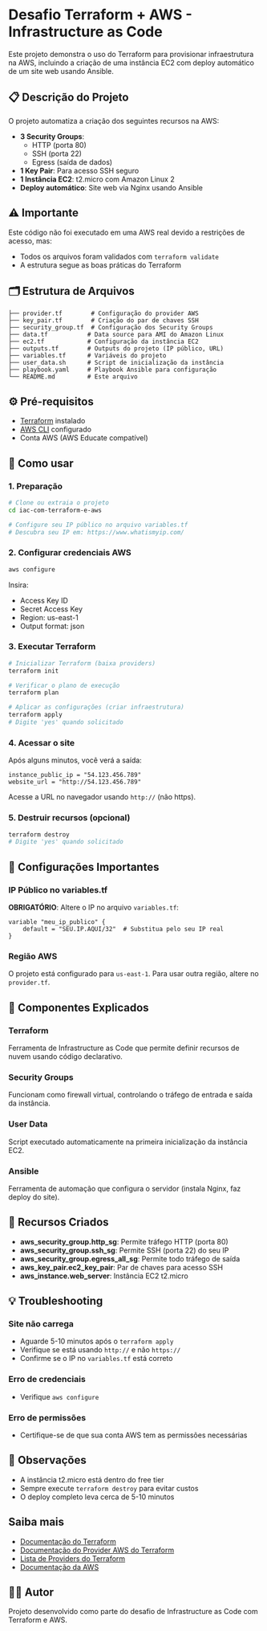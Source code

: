 # Desafio Terraform + AWS - Infrastructure as Code

Este projeto demonstra o uso do Terraform para provisionar infraestrutura na AWS, incluindo a criação de uma instância EC2 com deploy automático de um site web usando Ansible.

## 📋 Descrição do Projeto

O projeto automatiza a criação dos seguintes recursos na AWS:

- **3 Security Groups**: 
  - HTTP (porta 80)
  - SSH (porta 22) 
  - Egress (saída de dados)
- **1 Key Pair**: Para acesso SSH seguro
- **1 Instância EC2**: t2.micro com Amazon Linux 2
- **Deploy automático**: Site web via Nginx usando Ansible

## ⚠️ Importante
Este código não foi executado em uma AWS real devido a restrições de acesso, mas:
- Todos os arquivos foram validados com `terraform validate`
- A estrutura segue as boas práticas do Terraform

## 🗂️ Estrutura de Arquivos

```
├── provider.tf        # Configuração do provider AWS
├── key_pair.tf        # Criação do par de chaves SSH
├── security_group.tf  # Configuração dos Security Groups
├── data.tf           # Data source para AMI do Amazon Linux
├── ec2.tf            # Configuração da instância EC2
├── outputs.tf        # Outputs do projeto (IP público, URL)
├── variables.tf      # Variáveis do projeto
├── user_data.sh      # Script de inicialização da instância
├── playbook.yaml     # Playbook Ansible para configuração
└── README.md         # Este arquivo
```

## ⚙️ Pré-requisitos

- [Terraform](https://www.terraform.io/downloads) instalado
- [AWS CLI](https://aws.amazon.com/cli/) configurado
- Conta AWS (AWS Educate compatível)

## 🚀 Como usar

### 1. Preparação
```bash
# Clone ou extraia o projeto
cd iac-com-terraform-e-aws

# Configure seu IP público no arquivo variables.tf
# Descubra seu IP em: https://www.whatismyip.com/
```

### 2. Configurar credenciais AWS
```bash
aws configure
```
Insira:
- Access Key ID
- Secret Access Key  
- Region: us-east-1
- Output format: json

### 3. Executar Terraform
```bash
# Inicializar Terraform (baixa providers)
terraform init

# Verificar o plano de execução
terraform plan

# Aplicar as configurações (criar infraestrutura)
terraform apply
# Digite 'yes' quando solicitado
```

### 4. Acessar o site
Após alguns minutos, você verá a saída:
```
instance_public_ip = "54.123.456.789"
website_url = "http://54.123.456.789"
```

Acesse a URL no navegador usando `http://` (não https).

### 5. Destruir recursos (opcional)
```bash
terraform destroy
# Digite 'yes' quando solicitado
```

## 🔧 Configurações Importantes

### IP Público no variables.tf
**OBRIGATÓRIO**: Altere o IP no arquivo `variables.tf`:
```hcl
variable "meu_ip_publico" {
    default = "SEU.IP.AQUI/32"  # Substitua pelo seu IP real
}
```

### Região AWS
O projeto está configurado para `us-east-1`. Para usar outra região, altere no `provider.tf`.

## 📖 Componentes Explicados

### Terraform
Ferramenta de Infrastructure as Code que permite definir recursos de nuvem usando código declarativo.

### Security Groups
Funcionam como firewall virtual, controlando o tráfego de entrada e saída da instância.

### User Data
Script executado automaticamente na primeira inicialização da instância EC2.

### Ansible
Ferramenta de automação que configura o servidor (instala Nginx, faz deploy do site).

## 🎯 Recursos Criados

- **aws_security_group.http_sg**: Permite tráfego HTTP (porta 80)
- **aws_security_group.ssh_sg**: Permite SSH (porta 22) do seu IP
- **aws_security_group.egress_all_sg**: Permite todo tráfego de saída
- **aws_key_pair.ec2_key_pair**: Par de chaves para acesso SSH
- **aws_instance.web_server**: Instância EC2 t2.micro

## 💡 Troubleshooting

### Site não carrega
- Aguarde 5-10 minutos após o `terraform apply`
- Verifique se está usando `http://` e não `https://`
- Confirme se o IP no `variables.tf` está correto

### Erro de credenciais
- Verifique `aws configure`

### Erro de permissões
- Certifique-se de que sua conta AWS tem as permissões necessárias

## 📝 Observações

- A instância t2.micro está dentro do free tier
- Sempre execute `terraform destroy` para evitar custos
- O deploy completo leva cerca de 5-10 minutos

## Saiba mais

- [Documentação do Terraform](https://developer.hashicorp.com/terraform)
- [Documentação do Provider AWS do Terraform](https://registry.terraform.io/providers/hashicorp/aws/latest/docs)
- [Lista de Providers do Terraform](https://registry.terraform.io/browse/providers)
- [Documentação da AWS](https://docs.aws.amazon.com/pt_br/)

## 👨‍💻 Autor

Projeto desenvolvido como parte do desafio de Infrastructure as Code com Terraform e AWS.

